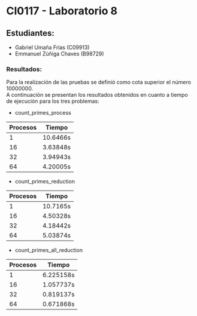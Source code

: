 # CI0117 - Laboratorio 8

## Estudiantes:
- Gabriel Umaña Frías (C09913)
- Emmanuel Zúñiga Chaves (B98729)

### Resultados:
Para la realización de las pruebas se definió como cota superior el número 10000000.	
A continuación se presentan los resultados obtenidos en cuanto a tiempo de ejecución para los tres problemas:

* count_primes_process


| Procesos     |   Tiempo    |
|--------------|-------------|
|      1       |  10.6466s   |
|     16       |  3.63848s   |
|     32       |  3.94943s   | 
|     64       |  4.20005s   |

* count_primes_reduction 

|  Procesos |  Tiempo    |
|-----------|------------|
|      1    |  10.7165s  |
|     16    |  4.50328s  |
|     32    |  4.18442s  | 
|     64    |  5.03874s  |


* count_primes_all_reduction 


|  Procesos |  Tiempo    |
|-----------|------------|
|      1    | 6.225158s  |
|     16    | 1.057737s  |
|     32    | 0.819137s  | 
|     64    | 0.671868s  |
